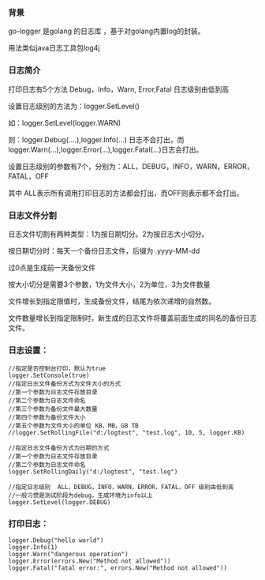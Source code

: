 
### 背景

go-logger 是golang 的日志库 ，基于对golang内置log的封装。

用法类似java日志工具包log4j


### 日志简介

打印日志有5个方法 Debug，Info，Warn, Error,Fatal  日志级别由低到高

设置日志级别的方法为：logger.SetLevel()

如：logger.SetLevel(logger.WARN)

则：logger.Debug(....),logger.Info(...) 日志不会打出，而 logger.Warn(...),logger.Error(...),logger.Fatal(...)日志会打出。

设置日志级别的参数有7个，分别为：ALL，DEBUG，INFO，WARN，ERROR，FATAL，OFF

其中 ALL表示所有调用打印日志的方法都会打出，而OFF则表示都不会打出。


### 日志文件分割

日志文件切割有两种类型：1为按日期切分。2为按日志大小切分。

按日期切分时：每天一个备份日志文件，后缀为 .yyyy-MM-dd

过0点是生成前一天备份文件

按大小切分是需要3个参数，1为文件大小，2为单位，3为文件数量

文件增长到指定限值时，生成备份文件，结尾为依次递增的自然数。

文件数量增长到指定限制时，新生成的日志文件将覆盖前面生成的同名的备份日志文件。

### 日志设置：

	//指定是否控制台打印，默认为true
	logger.SetConsole(true)
	//指定日志文件备份方式为文件大小的方式
	//第一个参数为日志文件存放目录
	//第二个参数为日志文件命名
	//第三个参数为备份文件最大数量
	//第四个参数为备份文件大小
	//第五个参数为文件大小的单位 KB，MB，GB TB
	//logger.SetRollingFile("d:/logtest", "test.log", 10, 5, logger.KB)

	//指定日志文件备份方式为日期的方式
	//第一个参数为日志文件存放目录
	//第二个参数为日志文件命名
	logger.SetRollingDaily("d:/logtest", "test.log")

	//指定日志级别  ALL，DEBUG，INFO，WARN，ERROR，FATAL，OFF 级别由低到高
	//一般习惯是测试阶段为debug，生成环境为info以上
	logger.SetLevel(logger.DEBUG)


### 打印日志：

    logger.Debug("hello world")
    logger.Info(1)
    logger.Warn("dangerous operation")
    logger.Error(errors.New("Method not allowed"))
    logger.Fatal("fatal error:", errors.New("Method not allowed"))
